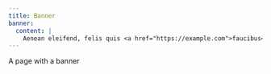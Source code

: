```yaml
---
title: Banner
banner:
  content: |
    Aenean eleifend, felis quis <a href="https://example.com">faucibus</a> lobortis, nunc erat interdum turpis, quis consectetur orci mauris eget leo.
---
```


A page with a banner
